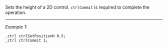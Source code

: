 Sets the height of a 2D control. `ctrlCommit` is required to complete the operation.


---
*Example 1:*
```sqf
_ctrl ctrlSetPositionH 0.5;
_ctrl ctrlCommit 1;
```